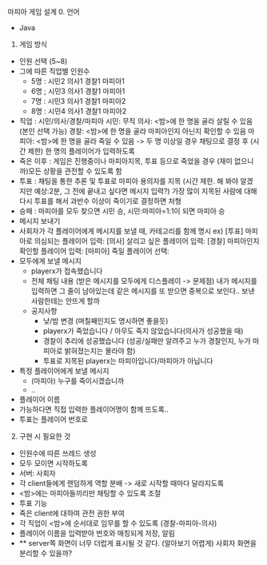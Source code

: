 마피아 게임 설계
0. 언어
 - Java

1. 게임 방식
 - 인원 선택 (5~8)
  - 그에 따른 직업별 인원수
    - 5명 : 시민2 의사1 경찰1 마피아1
    - 6명 ; 시민3 의사1 경찰1 마피아1
    - 7명 : 시민3 의사1 경찰1 마피아2
    - 8명 : 시민4 의사1 경찰1 마피아2
 - 직업
  : 시민/의사/경찰/마피아
    시민: 무직
    의사: <밤>에 한 명을 골라 살릴 수 있음(본인 선택 가능)
    경찰: <밤>에 한 명을 골라 마피아인지 아닌지 확인할 수 있음
    마피아: <밤>에 한 명을 골라 죽일 수 있음
    -> 두 명 이상일 경우 채팅으로 결정 후 (시간 제한) 한 명의 플레이어가 입력하도록
 - 죽은 이후
  : 게임은 진행중이나 마피아지목, 투표 등으로 죽었을 경우 (재미 없으니까)모든 상황을 관전할 수 있도록 함
 - 투표
  : 채팅을 통한 추론 및 투표로 마피아 용의자를 지목 (시간 제한. 해 봐야 알겠지만 예상:2분, 그 전에 끝내고 싶다면 메시지 입력?)
    가장 많이 지목된 사람에 대해 다시 투표를 해서 과반수 이상이 죽이기로 결정하면 처형
 - 승패
  : 마피아를 모두 찾으면 시민 승, 시민:마피아=1:1이 되면 마피아 승
 - 메시지 보내기
  - 사회자가 각 플레이어에게 메시지를 보낼 때, 카테고리를 함께 명시
    ex) [투표] 마피아로 의심되는 플레이어 입력:
        [의사] 살리고 싶은 플레이어 입력:
        [경찰] 마피아인지 확인할 플레이어 입력:
        [마피아] 죽일 플레이어 선택:
  - 모두에게 보낼 메시지
    - playerx가 접속했습니다
    - 전체 채팅 내용 (받은 메시지를 모두에게 디스플레이
      -> 문제점) 내가 메시지를 입력하면 그 줄이 남아있는데 같은 메시지를 또 받으면 중복으로 보인다.. 보낸사람한테는 안뜨게 할까
    - 공지사항
      - 낮/밤 변경 (며칠째인지도 명시하면 좋을듯)
      - playerx가 죽었습니다 / 아무도 죽지 않았습니다(의사가 성공했을 때)
      - 경찰이 추리에 성공했습니다 (성공/실패만 알려주고 누가 경찰인지, 누가 마피아로 밝혀졌는지는 몰라야 함)
      - 투표로 지목된 playerx는 마피아입니다/마피아가 아닙니다
  - 특정 플레이어에게 보낼 메시지
    - (마피아) 누구를 죽이시겠습니까
    - ..
 - 플레이어 이름
  - 가능하다면 직접 입력한 플레이어명이 함께 뜨도록..
  - 투표는 플레이어 번호로
  
2. 구현 시 필요한 것
 - 인원수에 따른 쓰레드 생성
 - 모두 모이면 시작하도록
 - 서버: 사회자
 - 각 client들에게 랜덤하게 역할 분배 -> 새로 시작할 때마다 달라지도록
 - <밤>에는 마피아들끼리만 채팅할 수 있도록 조절
 - 투표 기능
 - 죽은 client에 대하여 관전 권한 부여
 - 각 직업이 <밤>에 순서대로 임무를 할 수 있도록 (경찰-마피아-의사)
 - 플레이어 이름을 입력받아 번호와 매칭되게 저장, 알림
 - ** server쪽 화면이 너무 더럽게 표시될 것 같다. (알아보기 어렵게) 사회자 화면을 분리할 수 있을까?